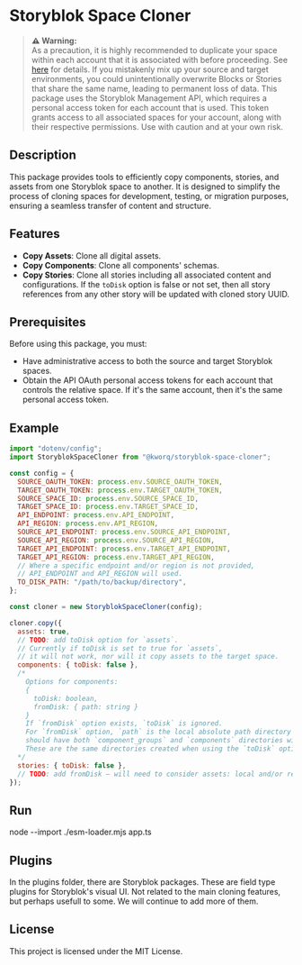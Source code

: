 # Storyblok Space Cloner

> **⚠️ Warning:**  
> As a precaution, it is highly recommended to duplicate your space within each account that it is associated with before proceeding. See [here](https://www.storyblok.com/docs/how-to-duplicate-a-space) for details. If you mistakenly mix up your source and target environments, you could unintentionally overwrite Blocks or Stories that share the same name, leading to permanent loss of data. This package uses the Storyblok Management API, which requires a personal access token for each account that is used. This token grants access to all associated spaces for your account, along with their respective permissions. Use with caution and at your own risk.

## Description
This package provides tools to efficiently copy components, stories, and assets from one Storyblok space to another. It is designed to simplify the process of cloning spaces for development, testing, or migration purposes, ensuring a seamless transfer of content and structure.

## Features
- **Copy Assets**: Clone all digital assets.
- **Copy Components**: Clone all components' schemas.
- **Copy Stories**: Clone all stories including all associated content and configurations. If the `toDisk` option is false or not set, then all story references from any other story will be updated with cloned story UUID.

## Prerequisites
Before using this package, you must:
- Have administrative access to both the source and target Storyblok spaces.
- Obtain the API OAuth personal access tokens for each account that controls the relative space. If it's the same account, then it's the same personal access token.

## Example

```javascript
import "dotenv/config";
import StoryblokSpaceCloner from "@kworq/storyblok-space-cloner";

const config = {
  SOURCE_OAUTH_TOKEN: process.env.SOURCE_OAUTH_TOKEN,
  TARGET_OAUTH_TOKEN: process.env.TARGET_OAUTH_TOKEN,
  SOURCE_SPACE_ID: process.env.SOURCE_SPACE_ID,
  TARGET_SPACE_ID: process.env.TARGET_SPACE_ID,
  API_ENDPOINT: process.env.API_ENDPOINT,
  API_REGION: process.env.API_REGION, 
  SOURCE_API_ENDPOINT: process.env.SOURCE_API_ENDPOINT,
  SOURCE_API_REGION: process.env.SOURCE_API_REGION,
  TARGET_API_ENDPOINT: process.env.TARGET_API_ENDPOINT,
  TARGET_API_REGION: process.env.TARGET_API_REGION,
  // Where a specific endpoint and/or region is not provided, 
  // API_ENDPOINT and API_REGION will used.
  TO_DISK_PATH: "/path/to/backup/directory",
};

const cloner = new StoryblokSpaceCloner(config);

cloner.copy({
  assets: true,
  // TODO: add toDisk option for `assets`.
  // Currently if toDisk is set to true for `assets`,
  // it will not work, nor will it copy assets to the target space.
  components: { toDisk: false },
  /*
    Options for components: 
    {
      toDisk: boolean, 
      fromDisk: { path: string }
    }
    If `fromDisk` option exists, `toDisk` is ignored.
    For `fromDisk` option, `path` is the local absolute path directory and 
    should have both `component_groups` and `components` directories within it.
    These are the same directories created when using the `toDisk` option
  */
  stories: { toDisk: false },
  // TODO: add fromDisk – will need to consider assets: local and/or remote
});
```

## Run
node --import ./esm-loader.mjs app.ts

## Plugins
In the plugins folder, there are Storyblok packages. These are field type plugins for Storyblok's visual UI. Not related to the main cloning features, but perhaps usefull to some. We will continue to add more of them.

## License

This project is licensed under the MIT License.
